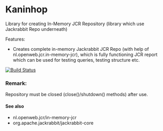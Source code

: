 # Kaninhop

Library for creating In-Memory JCR Repository (library which use Jackrabbit Repo underneath)

Features:
- Creates complete in-memory Jackrabbit JCR Repo (with help of nl.openweb.jcr.in-memory-jcr), which is fully functioning JCR report which can be used for testing queries, testing structure etc.

[![Build Status](https://dev.azure.com/vagabundus/Kaninhop/_apis/build/status/Kaninhop%20CI?branchName=master)](https://dev.azure.com/vagabundus/Kaninhop/_build/latest?definitionId=6&branchName=master)

### Remark:

Repository must be closed (close()/shutdown() methods) after use.

#### See also

- nl.openweb.jcr/in-memory-jcr
- org.apache.jackrabbit/jackrabbit-core
